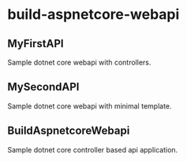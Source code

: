 # build-aspnetcore-webapi

## MyFirstAPI
Sample dotnet core webapi with controllers.

## MySecondAPI
Sample dotnet core webapi with minimal template.

## BuildAspnetcoreWebapi
Sample dotnet core controller based api application.
